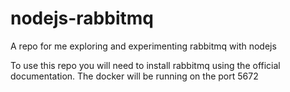 # nodejs-rabbitmq
A repo for me exploring and experimenting rabbitmq with nodejs

To use this repo you will need to install rabbitmq using the official documentation. The docker will be running on the port 5672